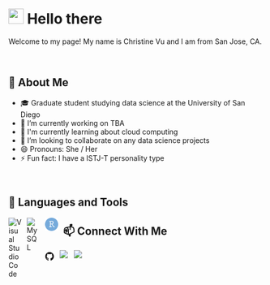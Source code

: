 # <img src="https://raw.githubusercontent.com/MartinHeinz/MartinHeinz/master/wave.gif" width="30px" height="30px" /> Hello there
Welcome to my page! My name is Christine Vu and I am from San Jose, CA.

&nbsp;

## :book: About Me
- 🎓 Graduate student studying data science at the University of San Diego
- 🔭 I’m currently working on TBA
- 🌱 I'm currently learning about cloud computing
- 👯 I’m looking to collaborate on any data science projects
- 😄 Pronouns: She / Her
- ⚡ Fun fact: I have a ISTJ-T personality type

&nbsp;

## 🔧 Languages and Tools <br />

<img align="left" alt="Visual Studio Code" width="26px" src="https://cdn.jsdelivr.net/gh/devicons/devicon/icons/vscode/vscode-original.svg" style="padding-right:10px;" /><img align="left" alt="MySQL" width="26px" src="https://cdn.jsdelivr.net/gh/devicons/devicon/icons/mysql/mysql-original.svg" style="padding-right:10px;" /><img align="left" alt="RStudio" width="26px" src="https://raw.githubusercontent.com/devicons/devicon/1119b9f84c0290e0f0b38982099a2bd027a48bf1/icons/rstudio/rstudio-original.svg" style="padding-right:10px;"/>  


## 📫 Connect With Me
[<img src="https://github.com/devicons/devicon/blob/v2.15.1/icons/github/github-original.svg" width="3.5%" align="center" alt="Follow Christine Vu on GitHub" title="Follow Christine Vu on GitHub"/>](https://github.com/christinevu510) &nbsp;
[<img src="https://img.icons8.com/color/48/000000/linkedin.png" width="3.5%"/>](https://www.linkedin.com/in/christine-vu-41656517a/)  &nbsp;
<a href="mailto:christinevu510@gmail.com"> <img src="https://img.icons8.com/fluent/48/000000/gmail.png" width="3.5%"/>
  
